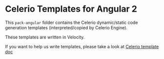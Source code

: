 # Celerio Templates for Angular 2

This `pack-angular` folder contains the Celerio dynamic/static code generation templates (interpreted/copied by Celerio Engine). 

These templates are written in Velocity.

If you want to help us write templates, please take a look at [Celerio template doc](http://www.jaxio.com/documentation/celerio/templates.html)

